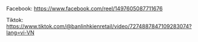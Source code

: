 Facebook: https://www.facebook.com/reel/1497605087711676

Tiktok: https://www.tiktok.com/@banlinhkienretail/video/7274887847109283074?lang=vi-VN
